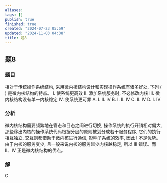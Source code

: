 ```yaml
---
aliases: 
tags: []
publish: true
finished: true
created: "2024-07-23 05:59"
updated: "2024-11-03 04:38"
title: 题8
---
```

## 题8
### 题目
相对于传统操作系统结构, 采用微内核结构设计和实现操作系统有诸多好处, 下列 ( ) 是微内核结构的特点。
I. 使系统更高效 
II. 添加系统服务时, 不必修改内核
III. 微内核结构没有单一内核稳定 
IV. 使系统更可靠
A. I. II. IV
B. I. II. IV
C. II. IV
D. I. IV
### 分析
微内核结构需要频繁地在管态和目态之间进行切换, 操作系统的执行开销相对偏大, 那些移出内核的操作系统代码根据分层的原则被划分成若干服务程序, 它们的执行相互独立, 交互则都借助于微内核进行通信, 影响了系统的效率, 因此 I 不是优势。由于内核的服务变少, 且一般来说内核的服务越少内核越稳定, 所以 III 错误。而 II、IV 正是微内核结构的优点。
### 解
C